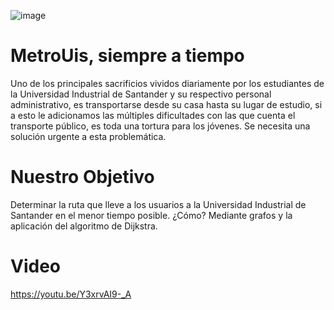 ![image](https://user-images.githubusercontent.com/99229947/156935948-eaf9ff78-fa52-48d2-8712-87b0c60f18f3.png)


# MetroUis, siempre a tiempo

Uno de los principales sacrificios vividos diariamente por los estudiantes de la Universidad Industrial de Santander y su respectivo personal administrativo, es transportarse desde su casa hasta su lugar de estudio, si a esto le adicionamos las múltiples dificultades con las que cuenta el transporte público, es toda una tortura para los jóvenes. Se necesita una solución urgente a esta problemática. 

# Nuestro Objetivo

Determinar la ruta que lleve a los usuarios a la Universidad Industrial de Santander en el menor tiempo posible.
¿Cómo? Mediante grafos y la aplicación del algoritmo de Dijkstra.

# Video

https://youtu.be/Y3xrvAI9-_A
